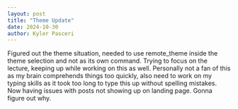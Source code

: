 ```yaml
---
layout: post
title: "Theme Update"
date: 2024-10-30
author: Kyler Pasceri
---
```



Figured out the theme situation, needed to use remote_theme inside the theme selection and not as its own command. Trying to focus on the lecture, keeping up while working on this as well. Personally not a fan of this as my brain comprehends things too quickly, also need to work on my typing skills as it took too long to type this up without spelling mistakes.
Now having issues with posts not showing up on landing page. Gonna figure out why.
